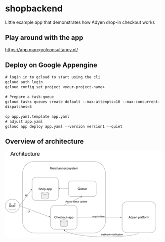 # shopbackend

Little example app that demonstrates how Adyen drop-in checkout works

## Play around with the app

https://app.marcgrolconsultancy.nl/

## Deploy on Google Appengine

    # login in to gcloud to start using the cli
    gcloud auth login 
    gcloud config set project <your-project-name>   
    
    # Prepare a task-queue
    gcloud tasks queues create default --max-attempts=10 --max-concurrent-dispatches=5
    
    cp app.yaml.template app.yaml
    # adjust app.yaml
    gcloud app deploy app.yaml --version version1 --quiet

## Overview of architecture

![alt text](./adyen_shop_architecture.png)


